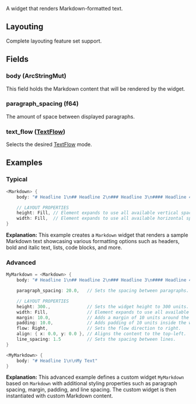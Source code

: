 A widget that renders Markdown-formatted text.

## Layouting
Complete layouting feature set support.

## Fields

### body (ArcStringMut)
This field holds the Markdown content that will be rendered by the widget.

### paragraph_spacing (f64)
The amount of space between displayed paragraphs.

### text_flow ([TextFlow](TextFlow.md))
Selects the desired [TextFlow](TextFlow.md) mode.
## Examples

### Typical
```rust
<Markdown> {
    body: "# Headline 1\n## Headline 2\n### Headline 3\n#### Headline 4\nThis is standard text with a\n\nline break, a short ~~strike through~~ demo.\n\n*Italic text*\n\n**Bold text**\n\n- Bullet\n- Another bullet\n\n- Third bullet\n\n1. Numbered list Bullet\n2. Another list entry\n\n3. Third list entry\n\n`Monospaced text`\n\n> This is a quote.\n\nThis is `inline code`.\n\n```code block```"

    // LAYOUT PROPERTIES
    height: Fill, // Element expands to use all available vertical space.
    width: Fill,  // Element expands to use all available horizontal space.
}
```

**Explanation:** This example creates a `Markdown` widget that renders a sample Markdown text showcasing various formatting options such as headers, bold and italic text, lists, code blocks, and more.

### Advanced 
```rust
MyMarkdown = <Markdown> {
    body: "# Headline 1\n## Headline 2\n### Headline 3\n#### Headline 4\nThis is standard text with a\n\nline break, a short ~~strike through~~ demo.\n\n*Italic text*\n\n**Bold text**\n\n- Bullet\n- Another bullet\n\n- Third bullet\n\n1. Numbered list Bullet\n2. Another list entry\n\n3. Third list entry\n\n`Monospaced text`\n\n> This is a quote.\n\nThis is `inline code`.\n\n```code block```"

    paragraph_spacing: 20.0,   // Sets the spacing between paragraphs.

    // LAYOUT PROPERTIES
    height: 300.,              // Sets the widget height to 300 units.
    width: Fill,               // Element expands to use all available horizontal space.
    margin: 10.0,              // Adds a margin of 10 units around the widget.
    padding: 10.0,             // Adds padding of 10 units inside the widget.
    flow: Right,               // Sets the flow direction to right.
    align: { x: 0.0, y: 0.0 }, // Aligns the content to the top-left.
    line_spacing: 1.5          // Sets the spacing between lines.
}

<MyMarkdown> {
    body: "# Headline 1\n\nMy Text"
}
```

**Explanation:** This advanced example defines a custom widget `MyMarkdown` based on `Markdown` with additional styling properties such as paragraph spacing, margin, padding, and line spacing. The custom widget is then instantiated with custom Markdown content.
